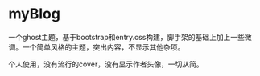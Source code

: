 # myBlog
一个ghost主题，基于bootstrap和entry.css构建，脚手架的基础上加上一些微调。一个简单风格的主题，突出内容，不显示其他杂项。

个人使用，没有流行的cover，没有显示作者头像，一切从简。
